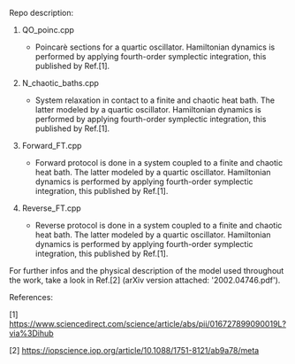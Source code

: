Repo description:

1. QO_poinc.cpp
 	- Poincarè sections for a quartic oscillator. Hamiltonian dynamics is performed by applying fourth-order symplectic integration, 
	this published by Ref.[1].

2. N_chaotic_baths.cpp
 	- System relaxation in contact to a finite and chaotic heat bath. The latter modeled by a quartic oscillator. Hamiltonian dynamics is performed by applying fourth-order symplectic integration, this published by Ref.[1].

3. Forward_FT.cpp
	- Forward protocol is done in a system coupled to a finite and chaotic heat bath. The latter modeled by a quartic oscillator. Hamiltonian dynamics is performed by applying fourth-order symplectic integration, this published by Ref.[1].
	
4. Reverse_FT.cpp
	- Reverse protocol is done in a system coupled to a finite and chaotic heat bath. The latter modeled by a quartic oscillator.	Hamiltonian dynamics is performed by applying fourth-order symplectic integration, this published by Ref.[1].

For further infos and the physical description of the model used throughout the work, take a look in Ref.[2] (arXiv version attached: '2002.04746.pdf').

References:

[1] https://www.sciencedirect.com/science/article/abs/pii/016727899090019L?via%3Dihub

[2] https://iopscience.iop.org/article/10.1088/1751-8121/ab9a78/meta
